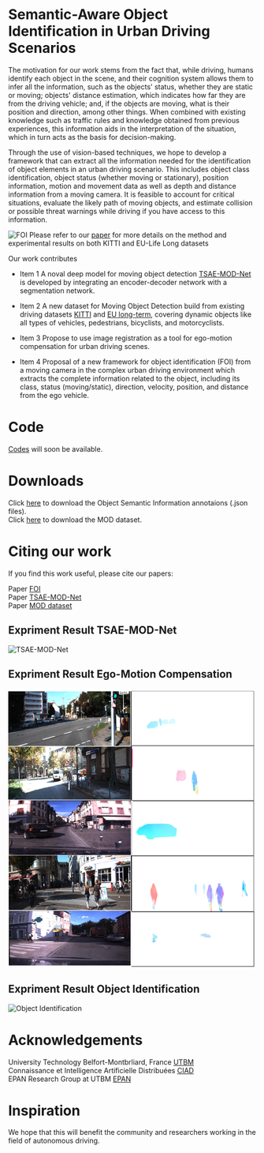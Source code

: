 # Semantic-Aware Object Identification in Urban Driving Scenarios

The motivation for our work stems from the fact that, while driving, humans identify each object in the scene, and their cognition system allows them to infer all the information, such as the objects' status, whether they are static or moving; objects' distance estimation, which indicates how far they are from the driving vehicle; and, if the objects are moving, what is their position and direction, among other things. When combined with existing knowledge such as traffic rules and knowledge obtained from previous experiences, this information aids in the interpretation of the situation, which in turn acts as the basis for decision-making.

Through the use of vision-based techniques, we hope to develop a framework that can extract all the information needed for the identification of object elements in an urban driving scenario. This includes object class identification, object status (whether moving or stationary), position information, motion and movement data as well as depth and distance information from a moving camera. It is feasible to account for critical situations, evaluate the likely path of moving objects, and estimate collision or possible threat warnings while driving if you have access to this information.

![FOI](FOI.gif)
Please refer to our [paper]() for more details on the method and experimental results on both KITTI and EU-Life Long datasets

Our work contributes

- Item 1 A noval deep model for moving object detection [TSAE-MOD-Net]() is developed by integrating an encoder-decoder network with a segmentation network. 

- Item 2 A new dataset for Moving Object Detection build from existing driving datasets [KITTI](http://www.cvlibs.net/datasets/kitti/raw_data.php) and [EU long-term](https://epan-utbm.github.io/utbm_robocar_dataset/), covering dynamic objects like all types of vehicles, pedestrians, bicyclists, and motorcyclists.

- Item 3 Propose to use image registration as a tool for ego-motion compensation for urban driving scenes.

- Item 4 Proposal of a new framework for object identification (FOI) from a moving camera in the complex urban driving environment which extracts the complete information related to the object, including its class, status (moving/static), direction, velocity, position, and distance from the ego vehicle.


# Code

[Codes]() will soon be available.


# Downloads

Click [here]() to download the Object Semantic Information annotaions (.json files).<br/> 
Click [here](https://github.com/epan-utbm/Moving-Object-Detection-Dataset) to download the MOD dataset.
 

# Citing our work
If you find this work useful, please cite our papers: 

Paper [FOI]()<br/>
Paper [TSAE-MOD-Net]()<br/> 
Paper [MOD dataset]()<br/> 

## Expriment Result TSAE-MOD-Net 
![TSAE-MOD-Net](TSAE-MOD.png)

## Expriment Result Ego-Motion Compensation 
![Motion Compensation](EMC.png)

## Expriment Result Object Identification 
![Object Identification](FOI.png)

# Acknowledgements
University Technology Belfort-Montbrliard, France [UTBM](https://www.utbm.fr/)<br/>
Connaissance et Intelligence Artificielle Distribuées [CIAD](http://www.ciad-lab.fr/)<br/>
EPAN Research Group at UTBM [EPAN](https://epan-utbm.github.io/) 

# Inspiration
We hope that this will benefit the community and researchers working in the field of autonomous driving.